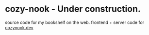 # cozy-nook - Under construction.
source code for my bookshelf on the web. 
frontend + server code for [cozynook.dev]()
